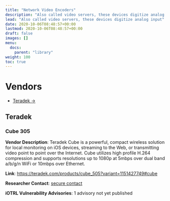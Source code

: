 ```yaml
---
title: "Network Video Encoders"
description: "Also called video servers, these devices digitize analog input"
lead: "Also called video servers, these devices digitize analog input"
date: 2020-10-06T08:48:57+00:00
lastmod: 2020-10-06T08:48:57+00:00
draft: false
images: []
menu:
  docs:
    parent: "library"
weight: 100
toc: true
---
```


# Vendors 

- [Teradek →](#teradek)  


## Teradek

### Cube 305 

**Vendor Description**: Teradek Cube is a powerful, compact wireless solution for local monitoring on iOS devices, streaming to the Web, or transmitting video point to point over the Internet. Cube utilizes high profile H.264 compression and supports resolutions up to 1080p at 5mbps over dual band a/b/g/n WiFi or 10mbps over Ethernet.  

**Link**: https://teradek.com/products/cube_505?variant=1151427749#cube

**Researcher Contact**: [secure contact](mailto:123hfa35@securecontact.iotrl.org)

**iOTRL Vulnerability Advisories**: 1 advisory not yet published